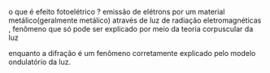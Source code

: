 

o que é efeito fotoelétrico ?
	emissão de elétrons por um material metálico(geralmente metálico) através de luz de radiação eletromagnéticas , fenômeno que só pode ser explicado por meio da teoria corpuscular da luz

enquanto a difração é um fenômeno corretamente explicado pelo modelo ondulatório da luz.